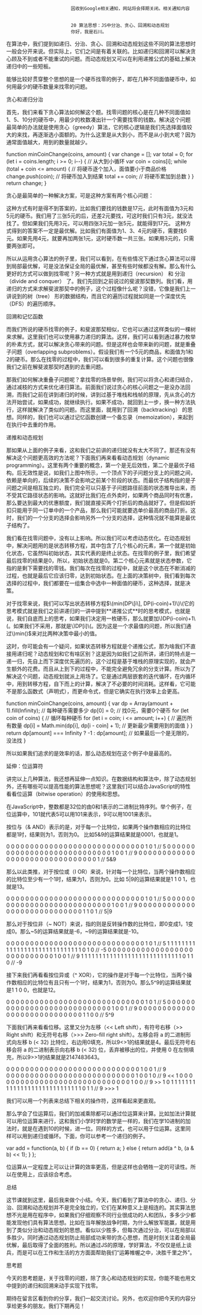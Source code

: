 
                            
                            因收到Google相关通知，网站将会择期关闭。相关通知内容
                            
                            
                            20 算法思想：JS中分治、贪心、回溯和动态规划
                            你好，我是石川。

在算法中，我们提到如递归、分治、贪心、回溯和动态规划这些不同的算法思想时一般会分开来说。但实际上，它们之间是有着关联的。比如递归和回溯可以解决贪心顾及不到或者不能重试的问题。而动态规划又可以在利用递推公式的基础上解决递归中的一些短板。

能够比较好贯穿整个思想的是一个硬币找零的例子，即在几种不同面值硬币中，如何用最少的硬币数量来找零的问题。

贪心和递归分治

首先，我们来看下贪心算法如何解这个题。找零问题的核心是在几种不同面值如1、5、10分的硬币中，用最少的枚数凑出针一个需要找零的钱数。解决这个问题最简单的办法就是使用贪心（greedy）算法，它的核心逻辑是我们先选择面值较大的来找，再逐渐选小面额的。为什么这里是从大到小，而不是从小到大呢？因为通常面值越大，用到的数量就越少。

function minCoinChange(coins, amount) {
  var change = [];
  var total = 0;
  for (let i = coins.length; i >= 0; i--) { // 从大到小循环
    var coin = coins[i];
    while (total + coin <= amount) { // 将硬币逐个加入，面值要小于商品价格
      change.push(coin);  // 将硬币加入到结果
      total += coin; // 将硬币累加到总数
    }
  }
  return change;
}


贪心是最简单的一种解决方案，可是这种方案有两个核心问题：


这种方式有时是得不到答案的，比如我们要找的钱数是17元，此时有面值为3元和5元的硬币。我们用了三张5元的后，还差2元要找，可这时我们只有3元，就没法找了。但如果我们先用3元，可以用四张3元加一张5元，就能得到17元。
这种方式得到的答案不一定是最优解。比如我们有面值为1、3、4元的硬币，需要找6元。如果先用4元，就要再加两张1元，这时硬币数一共三张。如果用3元的，只需要两张即可。


所以从运用贪心算法的例子里，我们可以看到，在有些情况下通过贪心算法可以得到局部最优解，可是没法保证全局的最优解，甚至有些时候都没有解。那么有什么更好的方式可以做到找零呢？另一种方式就是用到递归（recursion） 和 分治（divide and conquer） 了。我们先回到之前说过的斐波那契数列。我们看，用递归的方式来求解斐波那契中的例子，这个过程像什么呢？没错，它像是我们上一讲说到的树（tree） 形的数据结构，而且它的遍历过程就如同是一个深度优先（DFS）的遍历顺序。



回溯和记忆函数

而我们所说的硬币找零的例子，和斐波那契相似，它也可以通过这样类似的一棵树来求解。这里我们也可以使用暴力递归的算法。这样，我们可以看到通过暴力枚举的朴素方式，就可以解决贪心带来的问题。但是这样也会带来新的问题，就是重叠子问题（overlapping subproblems）。假设我们有一个5元的商品，和面值为1和2的硬币。那么在找零的过程中，我们可以看到很多的重复计算。这个问题也很像我们之前在解斐波那契时遇到的去重问题。



那我们如何解决重叠子问题呢？拿找零的场景举例，我们可以将贪心和递归结合，通过减枝的方式来优化递归算法。前面我们说过贪心的核心问题之一是没办法回溯，而我们之前在讲到递归的时候，讲到过基于堆栈和栈帧的原理，先从贪心的方法开始尝试，如果成功，就继续执行。如果不成功，就回到上一步，换一种方法执行，这样就解决了类似的问题。而这里面，就用到了回溯（backtracking） 的思想。同样的，我们也可以通过记忆函数创建一个备忘录（memoization），来起到在执行中去重的作用。

递推和动态规划

那如果从上面的例子来看，这和我们之前讲的递归就没有太大不同了。那还有没有解决这个问题更高效的方法呢？下面我们再来看看动态规划（dynamic programming）。这里有两个重要的概念，第一个是无后效性，第二个是最优子结构。后无效性是说，如我们上图中所示，一个顶点下的子问题分支上的问题之间，依赖是单向的，后续的决策不会影响之前某个阶段的状态。而最优子结构指的是子问题之间是相互独立的，我们完全可以只基于子问题路径前面的状态推导出来，而不受其它路径状态的影响。这就好比我们在点外卖时，如果两个商品同时有优惠，那么要达到最大的优惠额度，我们就直接买两个打折后的商品就好了。但是假如折扣只能用于同一订单中的一个产品，那么我们可能就要选单价最高的商品打折。这时，我们的一个分支的选择会影响另外一个分支的选择，这种情况就不能算是最优子结构了。

我们看在找零问题中，没有以上影响。所以我们可以考虑动态优化。在动态规划中，解决问题用的是状态转移方程，其中包含了几个核心的元素，第一个就是初始化状态，它虽然叫初始状态，其实代表的是终止状态。在找零的例子里，我们希望最后找零的结果是0，所以，初始状态就是0。第二个核心元素就是状态参数，它指的是剩下需要找的零钱。我们每次在找零的过程中，就是这个状态在不断消减的过程，也就是最后它应该归零，达到初始状态。在上面的决策树中，我们看到每次选择的过程中，我们都要在一组集合中选中一种面值的硬币，这种选择，就是决策。

对于找零来说，我们可以写出状态转移方程$\(min(DP\[i\], DP(i-coin)+1)\)\(它的思考模式就是我们之前讲递归的一讲中提到**递推公式**时的思考模式，也就是说，我们自底而上的思考，如果我们决定用一枚硬币，那么就要加\)DP(i-coin)+1\(。如果我们不采用，那就是\)DP[i]\(。因为这是一个求最值的问题，所以我们通过\)min()$来对比两种决策中最小的值。

这时，你可能会有一个疑问，如果状态转移方程就是个递推公式，那为啥我们不直接用递归呢？动态规划和它有啥区别？这是因为如我们之前所讲，递归的特点是一递一归，先自上而下深度优先遍历的，这个过程是基于堆栈的原理实现的，就会产生额外的花费。而且从上到下的过程中，不能完全避免冗余的分支计算。所以为了解决这个问题，动态规划就派上用场了。它是通过两层嵌套的迭代循环，在内循环中，用到转移方程，自下而上的计算，解决了不必要的时间消耗。这样看，它可能不是那么函数式（声明式），而更命令式，但是它确实在执行效率上会更高。

function minCoinChange(coins, amount) {
  var dp = Array(amount + 1).fill(Infinity);  // 每种硬币需要多少 
  dp[0] = 0; // 找0元，需要0个硬币
  for (let coin of coins) { // 循环每种硬币
    for (let i = coin; i <= amount; i++) {  // 遍历所有数量
      dp[i] = Math.min(dp[i], dp[i - coin] + 1);  // 更新最少需要用到的面值
    }
  }
  return dp[amount] === Infinity ? -1 : dp[amount];  // 如果最后一个是无限的，没法找 
}


所以如果我们追求的是效率的话，那么动态规划在这个例子中是最高的。

延伸：位运算符

讲完以上几种算法，我还想再延伸一点知识。在数据结构和算法中，除了动态规划外，还有哪些可以提高性能的算法思想呢？这里我们可以结合JavaScript的特性看看位运算（bitwise operation）的使用和思想。

在JavaScript中，整数都是32位的由0和1表示的二进制比特序列。举个例子，在位运算中，101就代表5可以用101来表示，9可以用1001来表示。

按位与（& AND）表示的是，对于每一个比特位，如果两个操作数相应的比特位都是1时，结果则为1，否则为0。 比如5&9的运算结果就是0001，也就是1。

0 0 0 0 0 0 0 0 0 0 0 0 0 0 0 0 0 0 0 0 0 0 0 0 0 0 0 0 0 1 0 1 // 5
0 0 0 0 0 0 0 0 0 0 0 0 0 0 0 0 0 0 0 0 0 0 0 0 0 0 0 0 1 0 0 1 // 9
0 0 0 0 0 0 0 0 0 0 0 0 0 0 0 0 0 0 0 0 0 0 0 0 0 0 0 0 0 0 0 1 // 5&9


那么以此类推，对于按位或（I OR）来说，针对每一个比特位，当两个操作数相应的比特位至少有一个1时，结果为1，否则为0。比如 5|9的运算结果就是1 1 0 1，也就是13。

0 0 0 0 0 0 0 0 0 0 0 0 0 0 0 0 0 0 0 0 0 0 0 0 0 0 0 0 0 1 0 1 // 5
0 0 0 0 0 0 0 0 0 0 0 0 0 0 0 0 0 0 0 0 0 0 0 0 0 0 0 0 1 0 0 1 // 9
0 0 0 0 0 0 0 0 0 0 0 0 0 0 0 0 0 0 0 0 0 0 0 0 0 0 0 0 1 1 0 1 // 5|9


那么对于按位非（~ NOT）来说，指的则是反转操作数的比特位，即0变成1，1变成0。那么~5的运算结果就是-6，~9的运算结果就是-10。

0 0 0 0 0 0 0 0 0 0 0 0 0 0 0 0 0 0 0 0 0 0 0 0 0 0 0 0 0 1 0 1 // 5
1 1 1 1 1 1 1 1 1 1 1 1 1 1 1 1 1 1 1 1 1 1 1 1 1 1 1 1 1 0 1 0 // -5
0 0 0 0 0 0 0 0 0 0 0 0 0 0 0 0 0 0 0 0 0 0 0 0 0 0 0 0 1 0 0 1 // 9
1 1 1 1 1 1 1 1 1 1 1 1 1 1 1 1 1 1 1 1 1 1 1 1 1 1 1 1 0 1 1 0 // -9


接下来我们再看看按位异或（^ XOR），它的操作是对于每一个比特位，当两个操作数相应的比特位有且只有一个1时，结果为1，否则为0。那么5^9的运算结果就是1 1 0 0，也就是12。

0 0 0 0 0 0 0 0 0 0 0 0 0 0 0 0 0 0 0 0 0 0 0 0 0 0 0 0 0 1 0 1 // 5
0 0 0 0 0 0 0 0 0 0 0 0 0 0 0 0 0 0 0 0 0 0 0 0 0 0 0 0 1 0 0 1 // 9
0 0 0 0 0 0 0 0 0 0 0 0 0 0 0 0 0 0 0 0 0 0 0 0 0 0 0 0 1 1 0 0 // 5^9


下面我们再来看看位移。这里又分为左移（<< Left shift），有符号右移（>> Right shift）和无符号右移（>>> Zero-fill right shift）。左移会将 a 的二进制形式向左移 b (< 32) 比特位，右边用0填充，所以9<>1的结果就是4。最后无符号右移会将 a 的二进制表示向右移 b (< 32) 位，丢弃被移出的位，并使用 0 在左侧填充，所以9>>1的结果就是2147483643。

0 0 0 0 0 0 0 0 0 0 0 0 0 0 0 0 0 0 0 0 0 0 0 0 0 0 0 0 1 0 0 1 // 9      
0 0 0 0 0 0 0 0 0 0 0 0 0 0 0 0 0 0 0 0 0 0 0 0 0 0 0 1 0 0 1 0 // 9 << 1
0 0 0 0 0 0 0 0 0 0 0 0 0 0 0 0 0 0 0 0 0 0 0 0 0 0 0 0 0 1 0 0 // 9 >> 1
0 1 1 1 1 1 1 1 1 1 1 1 1 1 1 1 1 1 1 1 1 1 1 1 1 1 1 1 1 0 1 1 // 9 >>> 1


我们可以用一个列表来总结下相关的操作符，这样看起来更直观。



那么学会了位运算后，我们的加减乘除都可以通过位运算来计算。比如加法计算就可以用位运算来进行，这和我们小学时学的数学是一样的，我们在学10进制的加法时，就是在遇到10的时候，进一位。同样的方式，也可以用于位运算。这里同样可以用到递归或循环。下面，你可以参考一个递归的例子。

var add = function(a, b) {
    if (b == 0) {
        return a;
    } else {
        return add(a ^ b, (a & b) << 1);
    }
};


位运算从一定程度上可以让计算的效率更高，但是这样也会牺牲一定的可读性。所以在使用上，应该综合考虑。

总结

这节课就到这里，最后我来做个小结。今天，我们看到了算法中的贪心、递归、分治、回溯和动态规划并不是完全独立的，它们在某种意义上是相连的。其实算法思想不光是用在程序中，如果我们仔细观察不同行业很成功的人和团队，多多少少都能发现他们具有算法思想。比如在当年解放战争时期，为什么解放军能赢，就是用到了类似分治和动态规划的思想。看似以少胜多，但每次通过分治，可以在局部以多胜少。同时通过动态规划防止局部成功来带的贪心思想，而是时刻关注着全局最优解，最后取得了全面的胜利。所以通过JS的原理，学好算法，不仅仅是纸上谈兵，而是可以在工作和生活的方方面面帮助我们“运筹帷幄之中，决胜千里之外”。

思考题

今天的思考题是，关于找零的问题，除了贪心和动态规划的实现，你能不能也用文中提到的递归和回溯来动手实现下找零。

期待在留言区看到你的分享，我们一起交流讨论。另外，也欢迎你把今天的内容分享给更多的朋友。我们下期再见！

                        
                        
                            